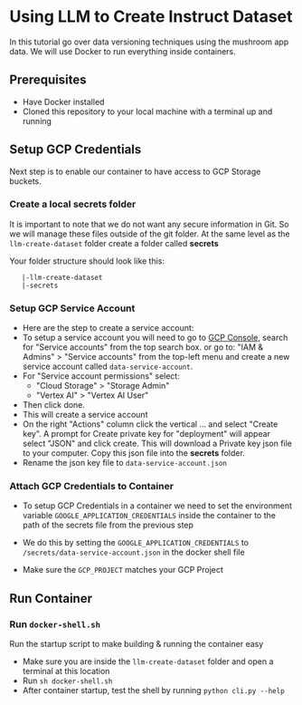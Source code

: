 # Using LLM to Create Instruct Dataset

In this tutorial go over data versioning techniques using the mushroom app data. We will use Docker to run everything inside containers.

## Prerequisites
* Have Docker installed
* Cloned this repository to your local machine with a terminal up and running

## Setup GCP Credentials
Next step is to enable our container to have access to GCP Storage buckets. 

### Create a local **secrets** folder

It is important to note that we do not want any secure information in Git. So we will manage these files outside of the git folder. At the same level as the `llm-create-dataset` folder create a folder called **secrets**

Your folder structure should look like this:
```
   |-llm-create-dataset
   |-secrets
```

### Setup GCP Service Account
- Here are the step to create a service account:
- To setup a service account you will need to go to [GCP Console](https://console.cloud.google.com/home/dashboard), search for  "Service accounts" from the top search box. or go to: "IAM & Admins" > "Service accounts" from the top-left menu and create a new service account called `data-service-account`. 
- For "Service account permissions" select:
    - "Cloud Storage" > "Storage Admin"
    - "Vertex AI" > "Vertex AI User"
- Then click done.
- This will create a service account
- On the right "Actions" column click the vertical ... and select "Create key". A prompt for Create private key for "deployment" will appear select "JSON" and click create. This will download a Private key json file to your computer. Copy this json file into the **secrets** folder.
- Rename the json key file to `data-service-account.json`


### Attach GCP Credentials to Container
- To setup GCP Credentials in a container we need to set the environment variable `GOOGLE_APPLICATION_CREDENTIALS` inside the container to the path of the secrets file from the previous step

- We do this by setting the `GOOGLE_APPLICATION_CREDENTIALS` to `/secrets/data-service-account.json` in the docker shell file
- Make sure the `GCP_PROJECT` matches your GCP Project

## Run Container

### Run `docker-shell.sh`
Run the startup script to make building & running the container easy

- Make sure you are inside the `llm-create-dataset` folder and open a terminal at this location
- Run `sh docker-shell.sh`
- After container startup, test the shell by running `python cli.py --help`





